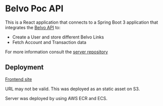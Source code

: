 # Belvo Poc API

This is a React application that connects to a Spring Boot 3 application that integrates the [Belvo API](https://developers.belvo.com/docs)
to:
- Create a User and store different Belvo Links
- Fetch Account and Transaction data

For more information consult the [server repository](https://github.com/edvicaty/belvo-poc)

## Deployment

[Frontend site](http://belvo-poc-vicati.s3-website.us-east-2.amazonaws.com/)

URL may not be valid. This was deployed as an static asset on S3.

Server was deployed by using AWS ECR and ECS.
